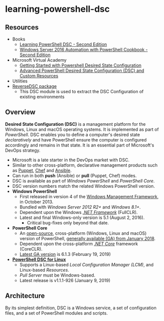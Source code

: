 # learning-powershell-dsc

## Resources

- Books
  - [Learning PowerShell DSC - Second Edition][2]
  - [Windows Server 2016 Automation with PowerShell Cookbook - Second Edition][3]
- Microsoft Virtual Academy
  - [Getting Started with Powershell Desired State Configuration][1]
  - [Advanced PowerShell Desired State Configuration (DSC) and Custom Resources][16]
- Utilities
- [ReverseDSC package][15]
  - This DSC module is used to extract the DSC Configuration of existing environments

## Overview

**Desired State Configuration (DSC)** is a management platform for the Windows, Linux and macOS operating systems.
It is implemented as part of *PowerShell*. DSC enables you to define a computer's desired
state *declaratively* and have PowerShell ensure the computer is configured accordingly and
remains in that state. It is an essential part of Microsoft's DevOps strategy.

- Microsoft is a late starter in the DevOps market with DSC.
- Similar to other cross-platform, declarative management products such as [Puppet][4], [Chef][5] and [Ansible][6].
- Can run in both **push** (Ansible) or **pull** (Puppet, Chef) modes.
- DSC is available as part of *Windows PowerShell* and *PowerShell Core*.
- DSC version numbers match the related Windows PowerShell version.
- **Windows PowerShell**
  - First released in version 4 of the [Windows Management Framework][7], in October 2013.
  - Bundled with *Windows Server 2012 R2+* and *Windows 8.1+*.
  - Dependent upon the Windows [*.NET Framework*][11] (FullCLR).
  - Latest and final Windows-only version is 5.1 (August 2, 2016). 
    - Critical bug-fixes only beyond that date.
- **PowerShell Core** 
  - An [open-source][8], cross-platform (Windows, Linux and macOS) version of PowerShell, [generally available (GA) from January 2018][10].
  - Dependent upon the cross-platform [*.NET Core*][12] framework (CoreCLR).
  - [Latest GA version][13] is 6.1.3 (February 19, 2019)
- [**PowerShell DSC for Linux**][14]
  - Supports a Linux-based *Local Configuration Manager (LCM)*, and Linux-based *Resources*.
  - *Pull Server* must be Windows-based.
  - Latest release is v1.1.1-926 (January 9, 2019)

## Architecture

By its simplest definition, DSC is a Windows service, a set of configuration files, and a set of
PowerShell modules and scripts. 


[1]: https://mva.microsoft.com/en-US/training-courses/getting-started-with-powershell-desired-state-configuration-dsc-8672?l=ZwHuclG1_2504984382
[2]: https://www.packtpub.com/networking-and-servers/learning-powershell-dsc-second-edition
[3]: https://www.packtpub.com/networking-and-servers/windows-server-2016-automation-powershell-cookbook-second-edition
[4]: https://puppet.com/
[5]: https://www.chef.io/chef/
[6]: https://www.ansible.com/
[7]: https://docs.microsoft.com/en-us/powershell/wmf/overview
[8]: https://github.com/powershell/powershell
[10]: https://devblogs.microsoft.com/powershell/powershell-core-6-0-generally-available-ga-and-supported/
[11]: https://en.wikipedia.org/wiki/.NET_Framework
[12]: https://en.wikipedia.org/wiki/.NET_Core
[13]: https://github.com/PowerShell/PowerShell/releases
[14]: https://github.com/Microsoft/PowerShell-DSC-for-Linux/releases
[15]: https://www.powershellgallery.com/packages/ReverseDSC/
[16]: https://mva.microsoft.com/en-US/training-courses/advanced-powershell-desired-state-configuration-dsc-and-custom-resources-8702?l=3DnsS2H1_1504984382

